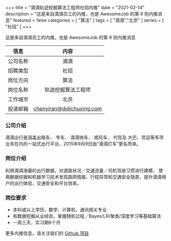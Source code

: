 +++
title = "滴滴轨迹挖掘算法工程师社招内推"
date = "2021-02-14"
description = "这是来自滴滴员工的内推，也是 AwesomeJob 的第 9 则内推消息"
featured = false
categories = [
    "算法"
]
tags = [
    "滴滴","北京"
]
series = [
    "社招"
]
+++

这是来自滴滴员工的内推，也是 AwesomeJob 的第 9 则内推消息
<!--more-->

| 信息 | 内容 |
| :-----:| :----: |
| 公司名称 | 滴滴 |
| 招聘类型 | 社招 |
| 岗位方向 | 算法 |
| 岗位名称 | 轨迹挖掘算法工程师 |
| 工作城市 | 北京 |
| 投递邮箱 | chenyiran@didichuxing.com |

### 公司介绍

滴滴出行是涵盖出租车、 专车、 滴滴快车、 顺风车、 代驾及  大巴、货运等多项业务在内的一站式出行平台，2015年9月9日由“滴滴打车”更名而来。

### 岗位介绍

利用滴滴海量的出行数据，对道路状况／交通流量／司机驾驶习惯进行建模， 使用数据挖掘和机器学习技术发现路网情报、行程异常和交通安全隐患，提升滴滴用户的出行体验、交通安全和平台效率。

### 岗位要求

- 本科或以上学历，数学、计算机、通讯相关专业
- 有数据挖掘从业经验，掌握随机过程／Bayes/LR/聚类/深度学习等基础算法
- 一周三天，实习期6个月

更多内推信息，请关注我们的 [Github 项目](https://github.com/Dikea/AwesomeJob)

